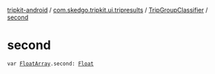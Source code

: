 [tripkit-android](../../index.md) / [com.skedgo.tripkit.ui.tripresults](../index.md) / [TripGroupClassifier](index.md) / [second](./second.md)

# second

`var `[`FloatArray`](https://kotlinlang.org/api/latest/jvm/stdlib/kotlin/-float-array/index.html)`.second: `[`Float`](https://kotlinlang.org/api/latest/jvm/stdlib/kotlin/-float/index.html)